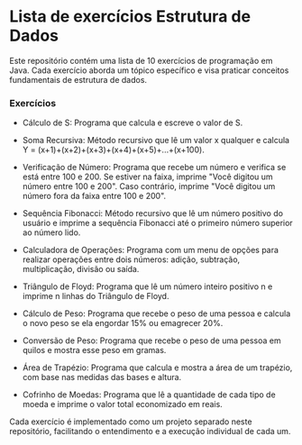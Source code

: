 # Lista de exercícios Estrutura de Dados

Este repositório contém uma lista de 10 exercícios de programação em Java. Cada exercício aborda um tópico específico e visa praticar conceitos fundamentais de estrutura de dados.

### Exercícios

* Cálculo de S: Programa que calcula e escreve o valor de S.

* Soma Recursiva: Método recursivo que lê um valor x qualquer e calcula Y = (x+1)+(x+2)+(x+3)+(x+4)+(x+5)+...+(x+100).

* Verificação de Número: Programa que recebe um número e verifica se está entre 100 e 200. Se estiver na faixa, imprime "Você digitou um número entre 100 e 200". Caso contrário, imprime "Você digitou um número fora da faixa entre 100 e 200".

* Sequência Fibonacci: Método recursivo que lê um número positivo do usuário e imprime a sequência Fibonacci até o primeiro número superior ao número lido.

* Calculadora de Operações: Programa com um menu de opções para realizar operações entre dois números: adição, subtração, multiplicação, divisão ou saída.

* Triângulo de Floyd: Programa que lê um número inteiro positivo n e imprime n linhas do Triângulo de Floyd.

* Cálculo de Peso: Programa que recebe o peso de uma pessoa e calcula o novo peso se ela engordar 15% ou emagrecer 20%.

* Conversão de Peso: Programa que recebe o peso de uma pessoa em quilos e mostra esse peso em gramas.

* Área de Trapézio: Programa que calcula e mostra a área de um trapézio, com base nas medidas das bases e altura.

* Cofrinho de Moedas: Programa que lê a quantidade de cada tipo de moeda e imprime o valor total economizado em reais.

Cada exercício é implementado como um projeto separado neste repositório, facilitando o entendimento e a execução individual de cada um.
